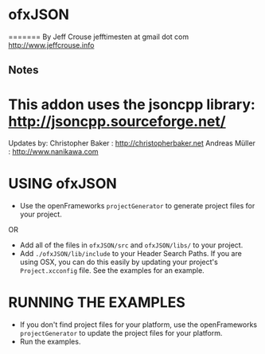 # ofxJSON
=======
By Jeff Crouse
jefftimesten at gmail dot com
http://www.jeffcrouse.info


## Notes

This addon uses the jsoncpp library:  http://jsoncpp.sourceforge.net/
=======
Updates by:
Christopher Baker : http://christopherbaker.net
Andreas Müller : http://www.nanikawa.com

USING ofxJSON
============================================

- Use the openFrameworks `projectGenerator` to generate project files for your project.

OR

- Add all of the files in `ofxJSON/src` and `ofxJSON/libs/` to your project.
- Add `./ofxJSON/lib/include` to your Header Search Paths.  If you are using OSX, you can do this easily by updating your project's `Project.xcconfig` file.  See the examples for an example.

RUNNING THE EXAMPLES
============================================

- If you don't find project files for your platform, use the openFrameworks `projectGenerator` to update the project files for your platform.
- Run the examples.
